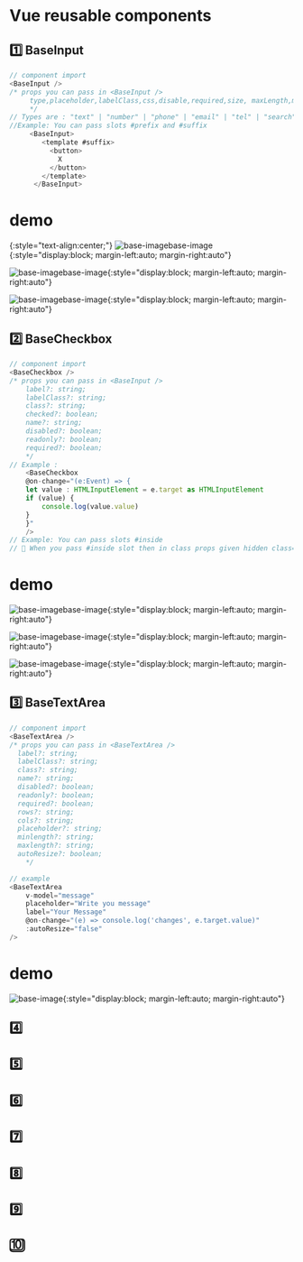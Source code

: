 # Vue reusable components

## 1️⃣ BaseInput

```js
// component import
<BaseInput />
/* props you can pass in <BaseInput />
     type,placeholder,labelClass,css,disable,required,size, maxLength,maxLength,regExpForInput,validationMessage,validationMessageStyle,validationMessage,validationStatus,autoFocus,title
     */
// Types are : "text" | "number" | "phone" | "email" | "tel" | "search";
//Example: You can pass slots #prefix and #suffix
     <BaseInput>
        <template #suffix>
          <button>
            X
          </button>
        </template>
      </BaseInput>
```
# demo
{:style="text-align:center;"}
![base-imagebase-image](https://github.com/linkon63/vue-reusable-components/blob/feature/textarea-reusable-component/public/img/baseinputbox1.png?raw=true){:style="display:block; margin-left:auto; margin-right:auto"}

![base-imagebase-image](https://github.com/linkon63/vue-reusable-components/blob/feature/textarea-reusable-component/public/img/baseinputbox2.png?raw=true){:style="display:block; margin-left:auto; margin-right:auto"}

![base-imagebase-image](https://github.com/linkon63/vue-reusable-components/blob/feature/textarea-reusable-component/public/img/baseinputbox3.png?raw=true){:style="display:block; margin-left:auto; margin-right:auto"}

## 2️⃣ BaseCheckbox

```js
// component import
<BaseCheckbox />
/* props you can pass in <BaseInput />
    label?: string;
    labelClass?: string;
    class?: string;
    checked?: boolean;
    name?: string;
    disabled?: boolean;
    readonly?: boolean;
    required?: boolean;
    */
// Example :
    <BaseCheckbox
    @on-change="(e:Event) => {
    let value : HTMLInputElement = e.target as HTMLInputElement
    if (value) {
        console.log(value.value)
    }
    }"
    />
// Example: You can pass slots #inside
// 📝 When you pass #inside slot then in class props given hidden class="hidden"

```
# demo
![base-imagebase-image](https://github.com/linkon63/vue-reusable-components/blob/feature/textarea-reusable-component/public/img/basecheckbox1.png?raw=true){:style="display:block; margin-left:auto; margin-right:auto"}

![base-imagebase-image](https://github.com/linkon63/vue-reusable-components/blob/feature/textarea-reusable-component/public/img/basecheckbox2.png?raw=true){:style="display:block; margin-left:auto; margin-right:auto"}

![base-imagebase-image](https://github.com/linkon63/vue-reusable-components/blob/feature/textarea-reusable-component/public/img/basecheckbox3.png?raw=true){:style="display:block; margin-left:auto; margin-right:auto"}

## 3️⃣ BaseTextArea

```js
// component import
<BaseTextArea />
/* props you can pass in <BaseTextArea />
  label?: string;
  labelClass?: string;
  class?: string;
  name?: string;
  disabled?: boolean;
  readonly?: boolean;
  required?: boolean;
  rows?: string;
  cols?: string;
  placeholder?: string;
  minlength?: string;
  maxlength?: string;
  autoResize?: boolean;
    */

// example
<BaseTextArea
    v-model="message"
    placeholder="Write you message"
    label="Your Message"
    @on-change="(e) => console.log('changes', e.target.value)"
    :autoResize="false"
/>
```
# demo
  ![base-image](https://github.com/linkon63/vue-reusable-components/blob/feature/textarea-reusable-component/public/img/basetextarea.png?raw=true){:style="display:block; margin-left:auto; margin-right:auto"}

## 4️⃣

## 5️⃣

## 6️⃣

## 7️⃣

## 8️⃣

## 9️⃣

## 🔟
